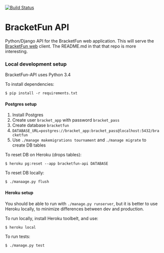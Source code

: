 [![Build Status](https://travis-ci.org/ewilson/titlematch_api.svg?branch=serialization)](https://travis-ci.org/ewilson/titlematch_api)

BracketFun API
==============

Python/Django API for the BracketFun web application.
This will serve the [BracketFun web](https://github.com/ewilson/titlematch_web) client. 
The README.md in that that repo is more interesting.

### Local development setup

BracketFun-API uses Python 3.4

To install dependencies:

    $ pip install -r requirements.txt

#### Postgres setup

1. Install Postgres
1. Create user `bracket_app` with password `bracket_pass`
1. Create database `bracketfun`
1. `DATABASE_URL=postgres://bracket_app:bracket_pass@localhost:5432/bracketfun`
1. Use `./manage makemigrations tournament` and `./manage migrate` to create DB tables

To reset DB on Heroku (drops tables):

    $ heroku pg:reset --app bracketfun-api DATABASE

To reset DB locally:

    $ ./manaage.py flush
    
#### Heroku setup

You should be able to run with `./manage.py runserver`, but it is better to use Heroku locally, to 
minimize differences between dev and production.

To run locally, install Heroku toolbelt, and use:

    $ heroku local

To run tests:

    $ ./manage.py test
